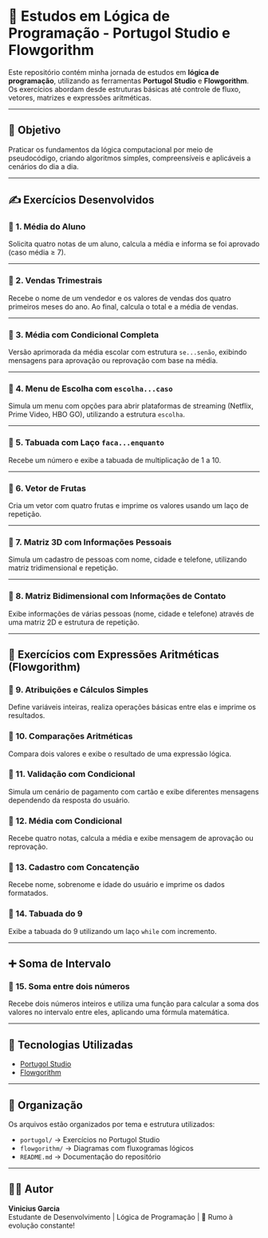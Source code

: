 # 📘 Estudos em Lógica de Programação - Portugol Studio e Flowgorithm

Este repositório contém minha jornada de estudos em **lógica de programação**, utilizando as ferramentas **Portugol Studio** e **Flowgorithm**. Os exercícios abordam desde estruturas básicas até controle de fluxo, vetores, matrizes e expressões aritméticas.

---

## 🧠 Objetivo

Praticar os fundamentos da lógica computacional por meio de pseudocódigo, criando algoritmos simples, compreensíveis e aplicáveis a cenários do dia a dia.

---

## ✍️ Exercícios Desenvolvidos

### 📌 1. Média do Aluno
Solicita quatro notas de um aluno, calcula a média e informa se foi aprovado (caso média ≥ 7).

---

### 📌 2. Vendas Trimestrais
Recebe o nome de um vendedor e os valores de vendas dos quatro primeiros meses do ano. Ao final, calcula o total e a média de vendas.

---

### 📌 3. Média com Condicional Completa
Versão aprimorada da média escolar com estrutura `se...senão`, exibindo mensagens para aprovação ou reprovação com base na média.

---

### 📌 4. Menu de Escolha com `escolha...caso`
Simula um menu com opções para abrir plataformas de streaming (Netflix, Prime Video, HBO GO), utilizando a estrutura `escolha`.

---

### 📌 5. Tabuada com Laço `faca...enquanto`
Recebe um número e exibe a tabuada de multiplicação de 1 a 10.

---

### 📌 6. Vetor de Frutas
Cria um vetor com quatro frutas e imprime os valores usando um laço de repetição.

---

### 📌 7. Matriz 3D com Informações Pessoais
Simula um cadastro de pessoas com nome, cidade e telefone, utilizando matriz tridimensional e repetição.

---

### 📌 8. Matriz Bidimensional com Informações de Contato
Exibe informações de várias pessoas (nome, cidade e telefone) através de uma matriz 2D e estrutura de repetição.

---

## 🧮 Exercícios com Expressões Aritméticas (Flowgorithm)

### 📌 9. Atribuições e Cálculos Simples
Define variáveis inteiras, realiza operações básicas entre elas e imprime os resultados.

### 📌 10. Comparações Aritméticas
Compara dois valores e exibe o resultado de uma expressão lógica.

### 📌 11. Validação com Condicional
Simula um cenário de pagamento com cartão e exibe diferentes mensagens dependendo da resposta do usuário.

### 📌 12. Média com Condicional
Recebe quatro notas, calcula a média e exibe mensagem de aprovação ou reprovação.

### 📌 13. Cadastro com Concatenção
Recebe nome, sobrenome e idade do usuário e imprime os dados formatados.

### 📌 14. Tabuada do 9
Exibe a tabuada do 9 utilizando um laço `while` com incremento.

---

## ➕ Soma de Intervalo

### 📌 15. Soma entre dois números
Recebe dois números inteiros e utiliza uma função para calcular a soma dos valores no intervalo entre eles, aplicando uma fórmula matemática.

---

## 🚀 Tecnologias Utilizadas

- [Portugol Studio](https://lite.acad.univali.br/portugol/)
- [Flowgorithm](http://flowgorithm.org/)

---

## 📌 Organização

Os arquivos estão organizados por tema e estrutura utilizados:
- `portugol/` → Exercícios no Portugol Studio
- `flowgorithm/` → Diagramas com fluxogramas lógicos
- `README.md` → Documentação do repositório

---

## 👨‍💻 Autor

**Vinicius Garcia**  
Estudante de Desenvolvimento | Lógica de Programação | 🚀 Rumo à evolução constante!

